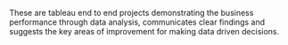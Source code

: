 These are tableau end to end projects demonstrating the business performance through data analysis, communicates clear findings and suggests the key areas of improvement for making data driven decisions.
